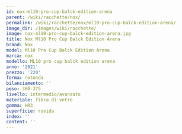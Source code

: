```yaml
---
id: nox-ml10-pro-cup-balck-edition-arena
parent: /wiki/racchette/nox/
permalink: /wiki/racchette/nox/ml10-pro-cup-balck-edition-arena/
image_dir: /images/wiki/racchette/
image: nox-ml10-pro-cup-balck-edition-arena.jpg
title: Nox Ml10 Pro Cup Balck Edition Arena
brand: Nox
model: Ml10 Pro Cup Balck Edition Arena
marca: nox
modello: ML10 pro cup balck edition arena
anno: '2021'
prezzo: '220'
forma: rotonda
bilanciamento: ''
peso: 360-375
livello: intermedio/avanzato
materiale: fibra di vetro
gomma: HR3
superficie: ruvida
index: ''
content: ''
---
```

